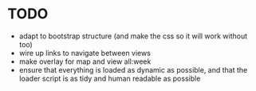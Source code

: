 TODO
====
* adapt to bootstrap structure (and make the css so it will work without too)
* wire up links to navigate between views
* make overlay for map and view all:week
* ensure that everything is loaded as dynamic as possible, and that the loader script is as tidy and human readable as possible
